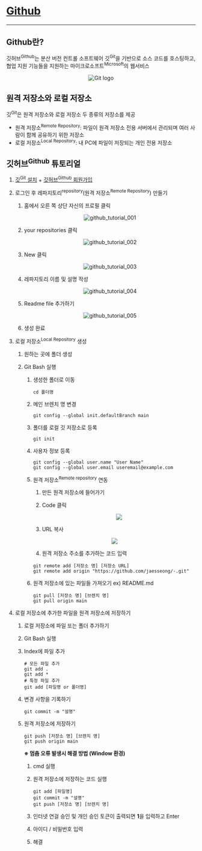 # [Github](github.com)

-----

## Github란?

깃허브<sup>Github</sup>는 분산 버전 컨트롤 소프트웨어 깃<sup>Git</sup>을 기반으로 소스 코드를 호스팅하고, 협업 지원 기능들을 지원하는 마이크로소프트<sup>Microsoft</sup>의 웹서비스

<p align="center">
    <img src="image/github-seeklogo.com.svg" alt="Git logo">
</p>





## 원격 저장소와 로컬 저장소

깃<sup>Git</sup>은 원격 저장소와 로컬 저장소 두 종류의 저장소를 제공

- 원격 저장소<sup>Remote Repository</sup>: 파일이 원격 저장소 전용 서버에서 관리되며 여러 사람이 함께 공유하기 위한 저장소
- 로컬 저장소<sup>Local Repository</sup>: 내 PC에 파일이 저장되는 개인 전용 저장소



## 깃허브<sup>Github</sup> 튜토리얼

1. [깃<sup>Git</sup> 설치](https://git-scm.com/) + [깃허브<sup>Github</sup> 회원가입](https://github.com/)

2. 로그인 후 레파지토리<sup>repository</sup>(원격 저장소<sup>Remote Repository</sup>) 만들기
   1. 홈에서 오른 쪽 상단 자신의 프로필 클릭 </br><p align="center"> ![github_tutorial_001](./image/github_tutorial_001.PNG) </p>
   2. your repositories 클릭 <br/><p align="center"> ![github_tutorial_002](./image/github_tutorial_002.PNG) </p>
   3. New 클릭</br><p align="center"> ![github_tutorial_003](./image/github_tutorial_003.PNG) </p>
   4. 레파지토리 이름 및 설명 작성</br><p align="center"> ![github_tutorial_004](./image/github_tutorial_004.PNG) </p>
   5. Readme file 추가하기</br> <p align="center"> ![github_tutorial_005](./image/github_tutorial_005.PNG) </p>
   6. 생성 완료

3. 로컬 저장소<sup>Local Repository</sup> 생성

   1. 원하는 곳에 폴더 생성

   2. Git Bash 실행

      1. 생성한 폴더로 이동

         ```
         cd 폴더명
         ```

      2. 메인 브렌치 명 변경

         ```
         git config --global init.defaultBranch main
         ```

      3. 폴더를 로컬 깃 저장소로 등록

         ```
         git init
         ```

      4. 사용자 정보 등록

         ```
         git config --global user.name "User Name"
         git config --global user.email useremail@example.com
         ```

      5. 원격 저장소<sup>Remote repository</sup> 연동

          1. 만든 원격 저장소에 들어가기

          2. Code 클릭

             <p align="center">
                 <img src="./image/github_tutorial_006.PNG"></p>

         	3. URL 복사

          <p align="center">
              <img src="./image/github_tutorial_007.PNG"></p>

         	4. 원격 저장소 주소를 추가하는 코드 입력

         ```
         git remote add [저장소 명] [저장소 URL]
         git remote add origin "https://github.com/jaesseong/-.git"
         ```

      6. 원격 저장소에 있는 파일들 가져오기 ex) README.md

         ```
         git pull [저장소 명] [브렌치 명]
         git pull origin main
         ```

4. 로컬 저장소에 추가한 파일을 원격 저장소에 저장하기

   1. 로컬 저장소에 파일 또는 폴더 추가하기

   2. Git Bash 실행

   3. Index에 파일 추가

      ```
      # 모든 파일 추가
      git add .
      git add *
      # 특정 파일 추가
      git add [파일명 or 폴더명]
      ```

   4. 변경 사항을 기록하기

      ```
      git commit -m "설명"
      ```

   5. 원격 저장소에 저장하기

      ```
      git push [저장소 명] [브렌치 명]
      git push origin main
      ```

      **※ 멈춤 오류 발생시 해결 방법 (Window 환경)**

       1. cmd 실행

       2. 원격 저장소에 저장하는 코드 실행

          ```
          git add [파일명]
          git commit -m "설명"
          git push [저장소 명] [브렌치 명]
          ```

      	3. 인터넷 연걸 승인 및 개인 승인 토큰이 출력되면 **1**을 입력하고 Enter

      	4. 아이디 / 비밀번호 입력

      	5. 해결
